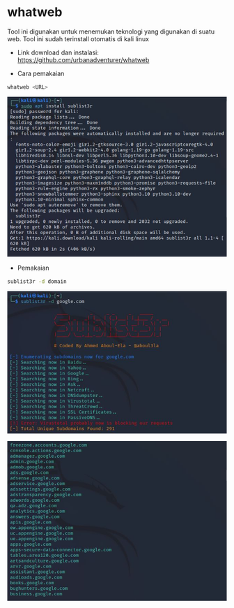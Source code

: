 # whatweb
Tool ini digunakan untuk menemukan teknologi yang digunakan di suatu web. Tool ini sudah terinstall otomatis di kali linux

- Link download dan instalasi: https://github.com/urbanadventurer/whatweb

- Cara pemakaian
```sh
whatweb <URL>
```

![alt text](https://github.com/rahardian-dwi-saputra/bugbounty-tools/blob/main/assets/sublist3r/sub%201.JPG)

- Pemakaian
```sh
sublist3r -d domain
```

![alt text](https://github.com/rahardian-dwi-saputra/bugbounty-tools/blob/main/assets/sublist3r/sub%202.JPG)

![alt text](https://github.com/rahardian-dwi-saputra/bugbounty-tools/blob/main/assets/sublist3r/sub%203.JPG)